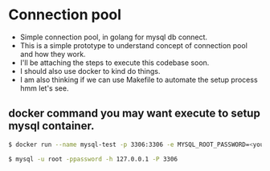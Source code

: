 # Connection pool

- Simple connection pool, in golang for mysql db connect.
- This is a simple prototype to understand concept of connection pool and how they work.
- I'll be attaching the steps to execute this codebase soon.
- I should also use docker to kind do things. 
- I am also thinking if we can use Makefile to automate the setup process hmm let's see.



## docker command you may want execute to setup mysql container.

```sh
$ docker run --name mysql-test -p 3306:3306 -e MYSQL_ROOT_PASSWORD=<your-root-password> -d mysql

$ mysql -u root -ppassword -h 127.0.0.1 -P 3306
```

